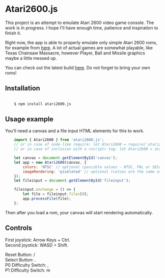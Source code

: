 # Atari2600.js

This project is an attempt to emulate Atari 2600 video game console. The work is in progress. I hope I'll have enough time, patience and inspiration to finish it.

Right now, the app is able to properly emulate only simple Atari 2600 roms, for example from [here](http://khryssun.free.fr/programming_code.html#Sources_Background). A lot of actual games are somewhat playable, like Texas Chainsaw Massacre, however Player, Ball and Missile graphics maybe a little messed up.

You can check out the latest build [here](https://star-collector.github.io/atari2600.js/). Do not forget to bring your own roms!

## Installation

```sh

	$ npm install atari2600.js

```

## Usage example

You'll need a canvas and a file input HTML elements for this to work.

```js
    import { Atari2600 } from 'atari2600.js';
    // or in case of node-like require: let Atari2600 = require('atari2600.js');
    // or in case of inclusion with a <script> tag: let Atari2600 = atari2600.App;

    let canvas = document.getElementById('canvas');
    let app = new Atari2600(canvas, {
        colors: 'NTSC' // optional (possible values - NTSC, PAL or SECAM, default - NTSC)
        imageRendering: 'pixelated' // optional (values are the same as in image-rendering CSS property, default - pixelated)
    });
    let fileinput = document.getElementById('fileinput');

    fileinput.onchange = () => {
        let file = fileinput.files[0];
        app.processFile(file);
    };

```

Then after you load a rom, your canvas will start rendering automatically.

## Controls

First joystick: Arrow Keys + Ctrl.  
Second joystick: WASD + Shift.  

Reset Button: /  
Select Button: .  
P0 Difficulty Switch: ,  
P1 Difficulty Switch: m  
